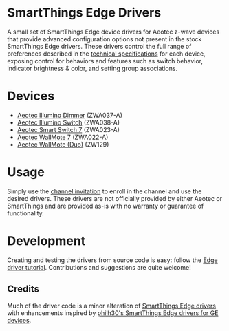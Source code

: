 # SmartThings Edge Drivers
A small set of SmartThings Edge device drivers for Aeotec z-wave devices that provide advanced configuration options not present in the stock SmartThings Edge drivers. These drivers control the full range of preferences described in the [technical specifications](./docs/device%20specifications/) for each device, exposing control for behaviors and features such as switch behavior, indicator brightness & color, and setting group associations.

# Devices
* [Aeotec Illumino Dimmer](https://aeotec.com/products/aeotec-dimmer-switch/) (ZWA037-A)
* [Aeotec Illumino Switch](https://aeotec.com/products/aeotec-wall-switch/) (ZWA038-A)
* [Aeotec Smart Switch 7](https://aeotec.com/products/aeotec-smart-switch-7/) (ZWA023-A)
* [Aeotec WallMote 7](https://aeotec.com/products/aeotec-wallmote-7/) (ZWA022-A)
* [Aeotec WallMote (Duo)](https://aeotec.freshdesk.com/support/solutions/articles/6000176572-wallmote-user-guide-) (ZW129)

# Usage
Simply use the [channel invitation](https://bestow-regional.api.smartthings.com/invite/RBlE09xRBN2E) to enroll in the channel and use the desired drivers. These drivers are not officially provided by either Aeotec or SmartThings and are provided as-is with no warranty or guarantee of functionality.

# Development
Creating and testing the drivers from source code is easy: follow the [Edge driver tutorial](https://community.smartthings.com/t/tutorial-creating-drivers-for-z-wave-devices-with-smartthings-edge/229503). Contributions and suggestions are quite welcome!

## Credits
Much of the driver code is a minor alteration of [SmartThings Edge drivers](https://github.com/SmartThingsCommunity/SmartThingsEdgeDrivers) with enhancements inspired by [philh30's SmartThings Edge drivers for GE devices](https://github.com/philh30/ST-Edge-Drivers).